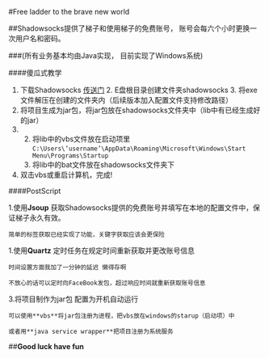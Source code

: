 #Free ladder to the brave new world

##Shadowsocks提供了梯子和使用梯子的免费账号， 账号会每六个小时更换一次用户名和密码。

###(所有业务基本均由Java实现， 目前实现了Windows系统)

####傻瓜式教学

1. 下载Shadowsocks  [传送门](https://github.com/shadowsocks/shadowsocks-csharp/releases/download/2.5.6/Shadowsocks-win-2.5.6.zip)
   2. E盘根目录创建文件夹shadowsocks
   3. 将exe文件解压在创建的文件夹内（后续版本加入配置文件支持修改路径）
1. 将项目生成为jar包，将jar包放在shadowsocks文件夹中（lib中有已经生成好的jar） 
1. 
    2. 将lib中的vbs文件放在启动项里 `C:\Users\‘username’\AppData\Roaming\Microsoft\Windows\Start Menu\Programs\Startup` 
    3. 将lib中的bat文件放在shadowsocks文件夹下
1. 双击vbs或重启计算机，完成!

####PostScript

1.使用**Jsoup** 获取Shadowsocks提供的免费账号并填写在本地的配置文件中，保证梯子永久有效。

    简单的标签获取已经实现了功能，关键字获取应该会更保险

1.使用**Quartz** 定时任务在规定时间重新获取并更改账号信息 

    时间设置方面我加了一分钟的延迟 懒得存啊

    不放心的话可以定时向FaceBook发包，超过响应时间就重新获取账号信息
3.将项目制作为jar包 配置为开机自动运行

    可以使用**vbs**将jar包注册为进程，把vbs放在windows的starup（启动项）中

    或者用**java service wrapper**把项目注册为系统服务
    
    
    
##**Good luck have fun**
